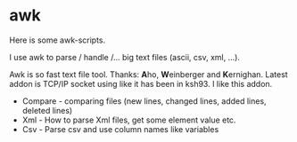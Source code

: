 # awk
Here is some awk-scripts.

I use awk to parse / handle /... big text files (ascii, csv, xml, ...).

Awk is so fast text file tool. Thanks: **A**ho, **W**einberger and **K**ernighan.
Latest addon is TCP/IP socket using like it has been in ksh93. I like this addon.

  * Compare - comparing files (new lines, changed lines, added lines, deleted lines)
  * Xml - How to parse Xml files, get some element value etc.
  * Csv - Parse csv and use column names like variables

